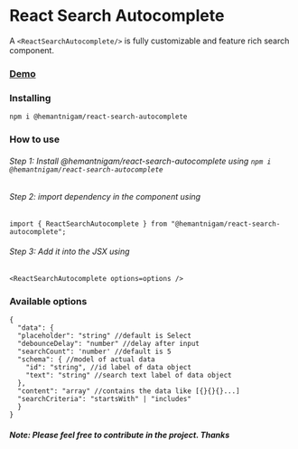 
  

# React Search Autocomplete
A `<ReactSearchAutocomplete/>` is fully customizable and feature rich search component.

### [Demo](https://react-search-autocomplete.netlify.app/)
### Installing
`npm i @hemantnigam/react-search-autocomplete`

### How to use

###### Step 1: Install @hemantnigam/react-search-autocomplete using `npm i @hemantnigam/react-search-autocomplete`
###### Step 2: import dependency in the component using
```import { ReactSearchAutocomplete } from "@hemantnigam/react-search-autocomplete";```

###### Step 3: Add it into the JSX using
```<ReactSearchAutocomplete options=options />```

### Available options
```
{
  "data": {
  "placeholder": "string" //default is Select
  "debounceDelay": "number" //delay after input
  "searchCount": 'number' //default is 5
  "schema": { //model of actual data
    "id": "string", //id label of data object
    "text": "string" //search text label of data object
  },
  "content": "array" //contains the data like [{}{}{}...]
  "searchCriteria": "startsWith" | "includes"
  }
}
```

##### Note: Please feel free to contribute in the project. Thanks